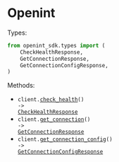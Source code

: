 # Openint

Types:

```python
from openint_sdk.types import (
    CheckHealthResponse,
    GetConnectionResponse,
    GetConnectionConfigResponse,
)
```

Methods:

- <code title="get /health">client.<a href="./src/openint_sdk/_client.py">check_health</a>() -> <a href="./src/openint_sdk/types/check_health_response.py">CheckHealthResponse</a></code>
- <code title="get /connection">client.<a href="./src/openint_sdk/_client.py">get_connection</a>() -> <a href="./src/openint_sdk/types/get_connection_response.py">GetConnectionResponse</a></code>
- <code title="get /connector-config">client.<a href="./src/openint_sdk/_client.py">get_connection_config</a>() -> <a href="./src/openint_sdk/types/get_connection_config_response.py">GetConnectionConfigResponse</a></code>
